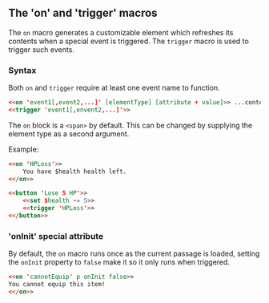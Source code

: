 ## The 'on' and 'trigger' macros ##

The `on` macro generates a customizable element which refreshes its contents when a special event is triggered. The `trigger` macro is used to trigger such events.

### Syntax ###

Both `on` and `trigger` require at least one event name to function.
```html
<<on 'event1[,event2,...]' [elementType] [attribute + value]>> ...content... <</on>>
<<trigger 'event1[,envent2,...]'>>
```

The `on` block is a `<span>` by default. This can be changed by supplying the element type as a second argument.

Example:

```html
<<on 'HPLoss'>>
	You have $health health left.
<</on>>

<<button 'Lose 5 HP'>>
	<<set $health -= 5>>
	<<trigger 'HPLoss'>>
<</button>>
```

### 'onInit' special attribute ###

By default, the `on` macro runs once as the current passage is loaded, setting the `onInit` property to `false` make it so it only runs when triggered.

```html
<<on 'cannotEquip' p onInit false>>
You cannot equip this item!
<</on>>
```
